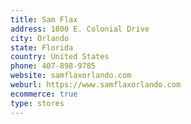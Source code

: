 ```yaml
---
title: Sam Flax
address: 1800 E. Colonial Drive
city: Orlando
state: Florida
country: United States
phone: 407-898-9785
website: samflaxorlando.com
weburl: https://www.samflaxorlando.com
ecommerce: true
type: stores
---
```

